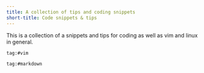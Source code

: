 ```yaml
---
title: A collection of tips and coding snippets
short-title: Code snippets & tips
---
```


This is a collection of a snippets and tips for coding as well as vim and linux in general.

```query
tag:#vim
```

```query
tag:#markdown
```
